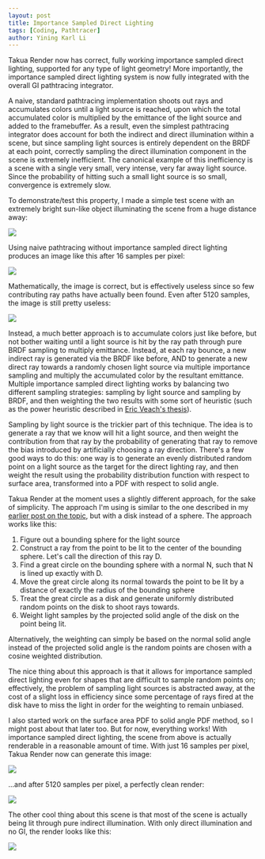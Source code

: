 ```yaml
---
layout: post
title: Importance Sampled Direct Lighting
tags: [Coding, Pathtracer]
author: Yining Karl Li
---
```


Takua Render now has correct, fully working importance sampled direct lighting, supported for any type of light geometry! More importantly, the importance sampled direct lighting system is now fully integrated with the overall GI pathtracing integrator.

A naive, standard pathtracing implementation shoots out rays and accumulates colors until a light source is reached, upon which the total accumulated color is multiplied by the emittance of the light source and added to the framebuffer. As a result, even the simplest pathtracing integrator does account for both the indirect and direct illumination within a scene, but since sampling light sources is entirely dependent on the BRDF at each point, correctly sampling the direct illumination component in the scene is extremely inefficient. The canonical example of this inefficiency is a scene with a single very small, very intense, very far away light source. Since the probability of hitting such a small light source is so small, convergence is extremely slow.

To demonstrate/test this property, I made a simple test scene with an extremely bright sun-like object illuminating the scene from a huge distance away:

[![]({{site.url}}/content/images/2013/Apr/directtestscene1.png)]({{site.url}}/content/images/2013/Apr/directtestscene1.png)

Using naive pathtracing without importance sampled direct lighting produces an image like this after 16 samples per pixel:

[![]({{site.url}}/content/images/2013/Apr/indirect16.png)]({{site.url}}/content/images/2013/Apr/indirect16.png)

Mathematically, the image is correct, but is effectively useless since so few contributing ray paths have actually been found. Even after 5120 samples, the image is still pretty useless:

[![]({{site.url}}/content/images/2013/Apr/indirect5120.png)]({{site.url}}/content/images/2013/Apr/indirect5120.png)

Instead, a much better approach is to accumulate colors just like before, but not bother waiting until a light source is hit by the ray path through pure BRDF sampling to multiply emittance. Instead, at each ray bounce, a new indirect ray is generated via the BRDF like before, AND to generate a new direct ray towards a randomly chosen light source via multiple importance sampling and multiply the accumulated color by the resultant emittance. Multiple importance sampled direct lighting works by balancing two different sampling strategies: sampling by light source and sampling by BRDF, and then weighting the two results with some sort of heuristic (such as the power heuristic described in [Eric Veach's thesis](http://graphics.stanford.edu/papers/veach_thesis/)).

Sampling by light source is the trickier part of this technique. The idea is to generate a ray that we know will hit a light source, and then weight the contribution from that ray by the probability of generating that ray to remove the bias introduced by artificially choosing a ray direction. There's a few good ways to do this: one way is to generate an evenly distributed random point on a light source as the target for the direct lighting ray, and then weight the result using the probability distribution function with respect to surface area, transformed into a PDF with respect to solid angle.

Takua Render at the moment uses a slightly different approach, for the sake of simplicity. The approach I'm using is similar to the one described in my [earlier post on the topic](http://blog.yiningkarlli.com/2013/04/working-towards-importance-sampled-direct-lighting.html), but with a disk instead of a sphere. The approach works like this:

1. Figure out a bounding sphere for the light source
2. Construct a ray from the point to be lit to the center of the bounding sphere. Let's call the direction of this ray D.
3. Find a great circle on the bounding sphere with a normal N, such that N is lined up exactly with D. 
4. Move the great circle along its normal towards the point to be lit by a distance of exactly the radius of the bounding sphere
5. Treat the great circle as a disk and generate uniformly distributed random points on the disk to shoot rays towards.
6. Weight light samples by the projected solid angle of the disk on the point being lit.

Alternatively, the weighting can simply be based on the normal solid angle instead of the projected solid angle is the random points are chosen with a cosine weighted distribution.

The nice thing about this approach is that it allows for importance sampled direct lighting even for shapes that are difficult to sample random points on; effectively, the problem of sampling light sources is abstracted away, at the cost of a slight loss in efficiency since some percentage of rays fired at the disk have to miss the light in order for the weighting to remain unbiased.

I also started work on the surface area PDF to solid angle PDF method, so I might post about that later too. But for now, everything works! With importance sampled direct lighting, the scene from above is actually renderable in a reasonable amount of time. With just 16 samples per pixel, Takua Render now can generate this image:

[![]({{site.url}}/content/images/2013/Apr/direct18.png)]({{site.url}}/content/images/2013/Apr/direct18.png)

...and after 5120 samples per pixel, a perfectly clean render:

[![]({{site.url}}/content/images/2013/Apr/direct5120.png)]({{site.url}}/content/images/2013/Apr/direct5120.png)

The other cool thing about this scene is that most of the scene is actually being lit through pure indirect illumination. With only direct illumination and no GI, the render looks like this:

[![]({{site.url}}/content/images/2013/Apr/directonly.png)]({{site.url}}/content/images/2013/Apr/directonly.png)
